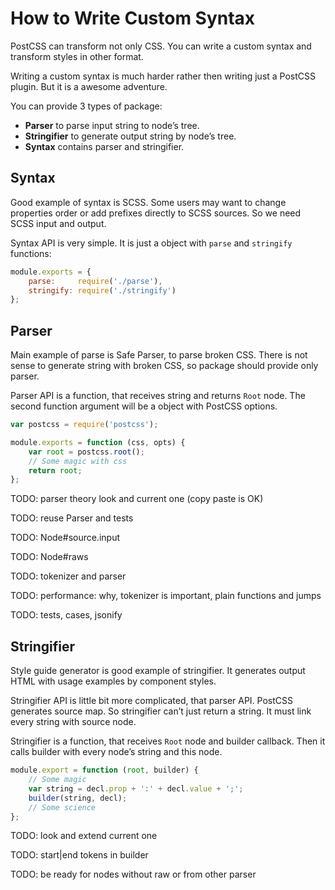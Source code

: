 # How to Write Custom Syntax

PostCSS can transform not only CSS. You can write a custom syntax
and transform styles in other format.

Writing a custom syntax is much harder rather then writing just
a PostCSS plugin. But it is a awesome adventure.

You can provide 3 types of package:

* **Parser** to parse input string to node’s tree.
* **Stringifier** to generate output string by node’s tree.
* **Syntax** contains parser and stringifier.

## Syntax

Good example of syntax is SCSS. Some users may want to change properties order
or add prefixes directly to SCSS sources. So we need SCSS input and output.

Syntax API is very simple. It is just a object with `parse` and `stringify`
functions:

```js
module.exports = {
    parse:     require('./parse'),
    stringify: require('./stringify')
};
```

## Parser

Main example of parse is Safe Parser, to parse broken CSS. There is not sense
to generate string with broken CSS, so package should provide only parser.

Parser API is a function, that receives string and returns `Root` node.
The second function argument will be a object with PostCSS options.

```js
var postcss = require('postcss');

module.exports = function (css, opts) {
    var root = postcss.root();
    // Some magic with css
    return root;
};
```

TODO: parser theory look and current one (copy paste is OK)

TODO: reuse Parser and tests

TODO: Node#source.input

TODO: Node#raws

TODO: tokenizer and parser

TODO: performance: why, tokenizer is important, plain functions and jumps

TODO: tests, cases, jsonify

## Stringifier

Style guide generator is good example of stringifier. It generates output HTML
with usage examples by component styles.

Stringifier API is little bit more complicated, that parser API.
PostCSS generates source map. So stringifier can’t just return a string.
It must link every string with source node.

Stringifier is a function, that receives `Root` node and builder callback.
Then it calls builder with every node’s string and this node.

```js
module.export = function (root, builder) {
    // Some magic
    var string = decl.prop + ':' + decl.value + ';';
    builder(string, decl);
    // Some science
};
```

TODO: look and extend current one

TODO: start|end tokens in builder

TODO: be ready for nodes without raw or from other parser
